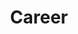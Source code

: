 ---
title: Career
summary: Tales from my professional experience—mixed with the occasional career advice.
images:
    - https://res.cloudinary.com/ypertex/image/upload/c_fill,dpr_auto,f_auto,g_auto,h_630,q_auto,w_1200/b6b317ea-855a-4670-80ca-b648a024e658
---